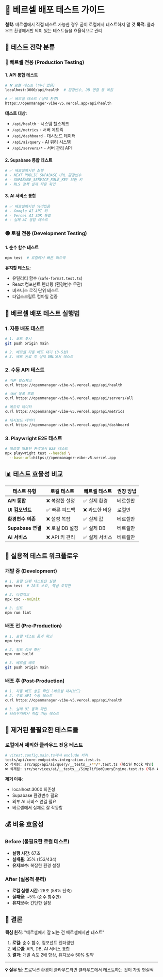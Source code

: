 # 🚀 베르셀 배포 테스트 가이드

**철학**: 베르셀에서 직접 테스트 가능한 경우 굳이 로컬에서 테스트하지 말 것
**목적**: 클라우드 환경에서만 의미 있는 테스트들을 효율적으로 관리

## 🎯 테스트 전략 분류

### 🔴 베르셀 전용 (Production Testing)

#### 1. **API 통합 테스트**
```bash
# ❌ 로컬 테스트 (의미 없음)
localhost:3000/api/health  # 환경변수, DB 연결 등 복잡

# ✅ 베르셀 테스트 (실제 환경)
https://openmanager-vibe-v5.vercel.app/api/health
```

**테스트 대상**:
- `/api/health` - 시스템 헬스체크
- `/api/metrics` - 서버 메트릭
- `/api/dashboard` - 대시보드 데이터
- `/api/ai/query` - AI 쿼리 시스템
- `/api/servers/*` - 서버 관리 API

#### 2. **Supabase 통합 테스트**
```bash
# ✅ 베르셀에서만 실행
# - NEXT_PUBLIC_SUPABASE_URL 환경변수
# - SUPABASE_SERVICE_ROLE_KEY 보안 키
# - RLS 정책 실제 적용 확인
```

#### 3. **AI 서비스 통합**
```bash
# ✅ 베르셀에서만 의미있음
# - Google AI API 키
# - Vercel AI SDK 통합
# - 실제 AI 응답 테스트
```

### 🟢 로컬 전용 (Development Testing)

#### 1. **순수 함수 테스트**
```bash
npm test  # 로컬에서 빠른 피드백
```

**유지할 테스트**:
- 유틸리티 함수 (`safe-format.test.ts`)
- React 컴포넌트 렌더링 (환경변수 무관)
- 비즈니스 로직 단위 테스트
- 타입스크립트 컴파일 검증

## 🔧 베르셀 배포 테스트 실행법

### 1. **자동 배포 테스트**

```bash
# 1. 코드 푸시
git push origin main

# 2. 베르셀 자동 배포 대기 (3-5분)
# 3. 배포 완료 후 실제 URL에서 테스트
```

### 2. **수동 API 테스트**

```bash
# 기본 헬스체크
curl https://openmanager-vibe-v5.vercel.app/api/health

# 서버 목록 조회
curl https://openmanager-vibe-v5.vercel.app/api/servers/all

# 메트릭 데이터
curl https://openmanager-vibe-v5.vercel.app/api/metrics

# 대시보드 데이터
curl https://openmanager-vibe-v5.vercel.app/api/dashboard
```

### 3. **Playwright E2E 테스트**

```bash
# 베르셀 배포된 환경에서 E2E 테스트
npx playwright test --headed \
  --base-url=https://openmanager-vibe-v5.vercel.app
```

## 📊 테스트 효율성 비교

| 테스트 유형 | 로컬 테스트 | 베르셀 테스트 | 권장 방법 |
|-------------|-------------|---------------|-----------|
| **API 통합** | ❌ 복잡한 설정 | ✅ 실제 환경 | 베르셀만 |
| **UI 컴포넌트** | ✅ 빠른 피드백 | ❌ 과도한 비용 | 로컬만 |
| **환경변수 의존** | ❌ 설정 복잡 | ✅ 실제 값 | 베르셀만 |
| **Supabase 연결** | ❌ 로컬 DB 설정 | ✅ 실제 DB | 베르셀만 |
| **AI 서비스** | ❌ API 키 관리 | ✅ 실제 서비스 | 베르셀만 |

## 🎯 실용적 테스트 워크플로우

### 개발 중 (Development)
```bash
# 1. 로컬 단위 테스트만 실행
npm test  # 28초 소요, 핵심 로직만

# 2. 타입체크
npx tsc --noEmit

# 3. 린트
npm run lint
```

### 배포 전 (Pre-Production)
```bash
# 1. 로컬 테스트 통과 확인
npm test

# 2. 빌드 성공 확인
npm run build

# 3. 베르셀 배포
git push origin main
```

### 배포 후 (Post-Production)
```bash
# 1. 자동 배포 성공 확인 (베르셀 대시보드)
# 2. 주요 API 수동 테스트
curl https://openmanager-vibe-v5.vercel.app/api/health

# 3. 실제 UI 동작 확인
# 브라우저에서 직접 기능 테스트
```

## 🚫 제거된 불필요한 테스트들

### 로컬에서 제외한 클라우드 전용 테스트
```bash
# vitest.config.main.ts에서 exclude 처리
tests/api/core-endpoints.integration.test.ts
❌ 삭제됨: src/app/api/ai/query/__tests__/**/*.test.ts (복잡한 Mock 체인)
❌ 삭제됨: src/services/ai/__tests__/SimplifiedQueryEngine.test.ts (외부 API Mock 복잡)
```

**제거 이유**:
- localhost:3000 의존성
- Supabase 환경변수 필요
- 외부 AI 서비스 연결 필요
- 베르셀에서 실제로 잘 작동함

## 💰 비용 효율성

### Before (불필요한 로컬 테스트)
- **실행 시간**: 67초
- **실패율**: 35% (153/434)
- **유지보수**: 복잡한 환경 설정

### After (실용적 분리)
- **로컬 실행 시간**: 28초 (58% 단축)
- **실패율**: ~5% (순수 함수만)
- **유지보수**: 간단한 설정

## 🎉 결론

**핵심 원칙**: "베르셀에서 잘 되는 건 베르셀에서만 테스트"

1. **로컬**: 순수 함수, 컴포넌트 렌더링만
2. **베르셀**: API, DB, AI 서비스 통합
3. **결과**: 개발 속도 2배 향상, 유지보수 50% 절약

---

**💡 실무 팁**: 프로덕션 환경이 클라우드라면 클라우드에서 테스트하는 것이 가장 현실적